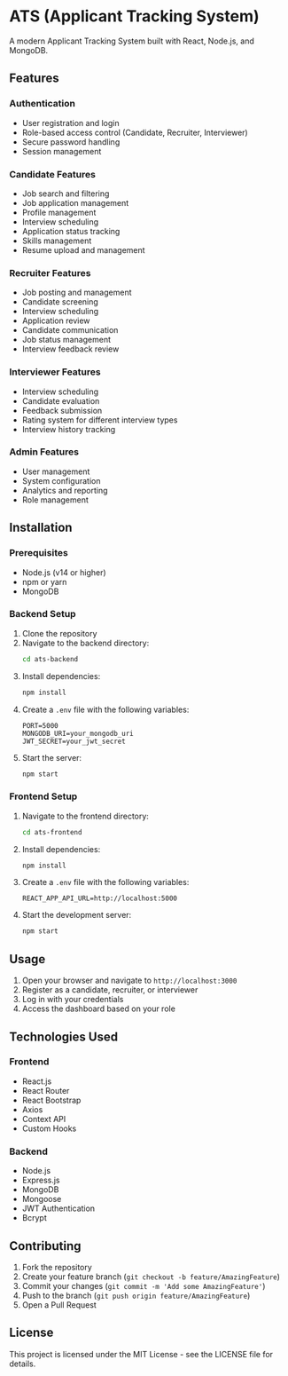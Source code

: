 # ATS (Applicant Tracking System)

A modern Applicant Tracking System built with React, Node.js, and MongoDB.

## Features

### Authentication
- User registration and login
- Role-based access control (Candidate, Recruiter, Interviewer)
- Secure password handling
- Session management

### Candidate Features
- Job search and filtering
- Job application management
- Profile management
- Interview scheduling
- Application status tracking
- Skills management
- Resume upload and management

### Recruiter Features
- Job posting and management
- Candidate screening
- Interview scheduling
- Application review
- Candidate communication
- Job status management
- Interview feedback review

### Interviewer Features
- Interview scheduling
- Candidate evaluation
- Feedback submission
- Rating system for different interview types
- Interview history tracking

### Admin Features
- User management
- System configuration
- Analytics and reporting
- Role management

## Installation

### Prerequisites
- Node.js (v14 or higher)
- npm or yarn
- MongoDB

### Backend Setup
1. Clone the repository
2. Navigate to the backend directory:
   ```bash
   cd ats-backend
   ```
3. Install dependencies:
   ```bash
   npm install
   ```
4. Create a `.env` file with the following variables:
   ```
   PORT=5000
   MONGODB_URI=your_mongodb_uri
   JWT_SECRET=your_jwt_secret
   ```
5. Start the server:
   ```bash
   npm start
   ```

### Frontend Setup
1. Navigate to the frontend directory:
   ```bash
   cd ats-frontend
   ```
2. Install dependencies:
   ```bash
   npm install
   ```
3. Create a `.env` file with the following variables:
   ```
   REACT_APP_API_URL=http://localhost:5000
   ```
4. Start the development server:
   ```bash
   npm start
   ```

## Usage

1. Open your browser and navigate to `http://localhost:3000`
2. Register as a candidate, recruiter, or interviewer
3. Log in with your credentials
4. Access the dashboard based on your role

## Technologies Used

### Frontend
- React.js
- React Router
- React Bootstrap
- Axios
- Context API
- Custom Hooks

### Backend
- Node.js
- Express.js
- MongoDB
- Mongoose
- JWT Authentication
- Bcrypt

## Contributing

1. Fork the repository
2. Create your feature branch (`git checkout -b feature/AmazingFeature`)
3. Commit your changes (`git commit -m 'Add some AmazingFeature'`)
4. Push to the branch (`git push origin feature/AmazingFeature`)
5. Open a Pull Request

## License

This project is licensed under the MIT License - see the LICENSE file for details.
